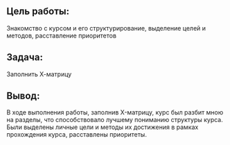 ## Цель работы:
Знакомство с курсом и его структурирование, выделение целей и методов, расставление приоритетов

## Задача:
Заполнить Х-матрицу

## Вывод:
В ходе выполнения работы, заполнив X-матрицу, курс был разбит мною на разделы, что способствовало лучшему пониманию структуры курса. Были выделены личные цели и методы их достижения в рамках прохождения курса, расставлены приоритеты.

